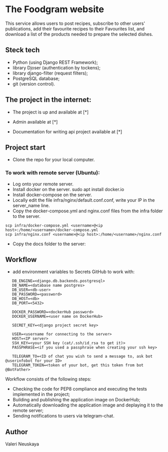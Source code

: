 # The Foodgram website
This service allows users to post recipes, subscribe to other users' publications, add their favourite recipes to their Favourites list, and download a list of the products needed to prepare the selected dishes.

## Steck tech
- Python (using Django REST Framework);
- library Djoser (authentication by tockens);
- library django-filter (request filters);
- PostgreSQL database;
- git (version control).

## The project in the internet:
- The project is up and available at [*]

- Admin available at [*]

- Documentation for writing api project available at [*]

## Project start
* Clone the repo for your local computer.

### To work with remote server (Ubuntu):
* Log onto your remote server.
* Install docker on the server.
sudo apt install docker.io 
* Install docker-compose on the server.
* Locally edit the file infra/nginx/default.conf.conf, write your IP in the server_name line.
* Copy the docker-compose.yml and nginx.conf files from the infra folder to the server.
```
scp infra/docker-compose.yml <username>@<ip host>:/home/<username>/docker-compose.yml
scp infra/nginx.conf <username>@<ip host>:/home/<username>/nginx.conf
```
* Copy the docs folder to the server:

## Workflow

* add environment variables to Secrets GitHub to work with:
 ```
    DB_ENGINE=<django.db.backends.postgresql>
    DB_NAME=<database name postgres>
    DB_USER=<db-user>
    DB_PASSWORD=<password>
    DB_HOST=<db>
    DB_PORT=<5432>
    
    DOCKER_PASSWORD=<dockerHub password>
    DOCKER_USERNAME=<user name on DockerHub>
    
    SECRET_KEY=<django project secret key>

    USER=<username for connecting to the server>
    HOST=<IP server>
    SSH_KEY=<your SSH key (cat/.ssh/id_rsa to get it)>
    PASSPHRASE=<if you used a passphrase when creating your ssh key>

    TELEGRAM_TO=<ID of chat you wish to send a message to, ask bot @userinfobot for your ID>
    TELEGRAM_TOKEN=<token of your bot, get this token from bot @BotFather>
```
Workflow consists of the following steps:
- Checking the code for PEP8 compliance and executing the tests implemented in the project;
- Building and publishing the application image on DockerHub;
- Automatically downloading the application image and deplaying it to the remote server;
- Sending notifications to users via telegram-chat.  


## Author
Valeri Neuskaya
